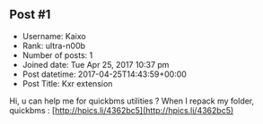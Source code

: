 ## Post #1
- Username: Kaixo
- Rank: ultra-n00b
- Number of posts: 1
- Joined date: Tue Apr 25, 2017 10:37 pm
- Post datetime: 2017-04-25T14:43:59+00:00
- Post Title: Kxr extension

Hi, u can help me for quickbms utilities ? When I repack my folder, quickbms  : [http://hpics.li/4362bc5](http://hpics.li/4362bc5)
